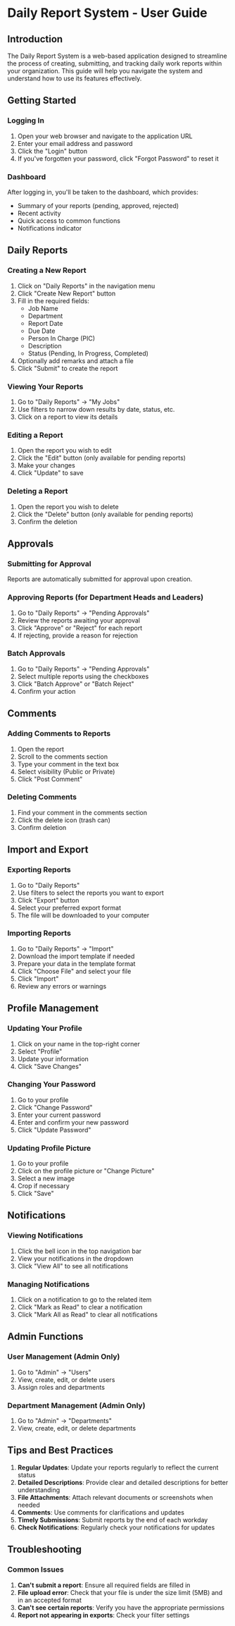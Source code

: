 # Daily Report System - User Guide

## Introduction

The Daily Report System is a web-based application designed to streamline the process of creating, submitting, and tracking daily work reports within your organization. This guide will help you navigate the system and understand how to use its features effectively.

## Getting Started

### Logging In
1. Open your web browser and navigate to the application URL
2. Enter your email address and password
3. Click the "Login" button
4. If you've forgotten your password, click "Forgot Password" to reset it

### Dashboard
After logging in, you'll be taken to the dashboard, which provides:
- Summary of your reports (pending, approved, rejected)
- Recent activity
- Quick access to common functions
- Notifications indicator

## Daily Reports

### Creating a New Report
1. Click on "Daily Reports" in the navigation menu
2. Click "Create New Report" button
3. Fill in the required fields:
   - Job Name
   - Department
   - Report Date
   - Due Date
   - Person In Charge (PIC)
   - Description
   - Status (Pending, In Progress, Completed)
4. Optionally add remarks and attach a file
5. Click "Submit" to create the report

### Viewing Your Reports
1. Go to "Daily Reports" → "My Jobs"
2. Use filters to narrow down results by date, status, etc.
3. Click on a report to view its details

### Editing a Report
1. Open the report you wish to edit
2. Click the "Edit" button (only available for pending reports)
3. Make your changes
4. Click "Update" to save

### Deleting a Report
1. Open the report you wish to delete
2. Click the "Delete" button (only available for pending reports)
3. Confirm the deletion

## Approvals

### Submitting for Approval
Reports are automatically submitted for approval upon creation.

### Approving Reports (for Department Heads and Leaders)
1. Go to "Daily Reports" → "Pending Approvals"
2. Review the reports awaiting your approval
3. Click "Approve" or "Reject" for each report
4. If rejecting, provide a reason for rejection

### Batch Approvals
1. Go to "Daily Reports" → "Pending Approvals"
2. Select multiple reports using the checkboxes
3. Click "Batch Approve" or "Batch Reject"
4. Confirm your action

## Comments

### Adding Comments to Reports
1. Open the report
2. Scroll to the comments section
3. Type your comment in the text box
4. Select visibility (Public or Private)
5. Click "Post Comment"

### Deleting Comments
1. Find your comment in the comments section
2. Click the delete icon (trash can)
3. Confirm deletion

## Import and Export

### Exporting Reports
1. Go to "Daily Reports"
2. Use filters to select the reports you want to export
3. Click "Export" button
4. Select your preferred export format
5. The file will be downloaded to your computer

### Importing Reports
1. Go to "Daily Reports" → "Import"
2. Download the import template if needed
3. Prepare your data in the template format
4. Click "Choose File" and select your file
5. Click "Import"
6. Review any errors or warnings

## Profile Management

### Updating Your Profile
1. Click on your name in the top-right corner
2. Select "Profile"
3. Update your information
4. Click "Save Changes"

### Changing Your Password
1. Go to your profile
2. Click "Change Password"
3. Enter your current password
4. Enter and confirm your new password
5. Click "Update Password"

### Updating Profile Picture
1. Go to your profile
2. Click on the profile picture or "Change Picture"
3. Select a new image
4. Crop if necessary
5. Click "Save"

## Notifications

### Viewing Notifications
1. Click the bell icon in the top navigation bar
2. View your notifications in the dropdown
3. Click "View All" to see all notifications

### Managing Notifications
1. Click on a notification to go to the related item
2. Click "Mark as Read" to clear a notification
3. Click "Mark All as Read" to clear all notifications

## Admin Functions

### User Management (Admin Only)
1. Go to "Admin" → "Users"
2. View, create, edit, or delete users
3. Assign roles and departments

### Department Management (Admin Only)
1. Go to "Admin" → "Departments"
2. View, create, edit, or delete departments

## Tips and Best Practices

1. **Regular Updates**: Update your reports regularly to reflect the current status
2. **Detailed Descriptions**: Provide clear and detailed descriptions for better understanding
3. **File Attachments**: Attach relevant documents or screenshots when needed
4. **Comments**: Use comments for clarifications and updates
5. **Timely Submissions**: Submit reports by the end of each workday
6. **Check Notifications**: Regularly check your notifications for updates

## Troubleshooting

### Common Issues
1. **Can't submit a report**: Ensure all required fields are filled in
2. **File upload error**: Check that your file is under the size limit (5MB) and in an accepted format
3. **Can't see certain reports**: Verify you have the appropriate permissions
4. **Report not appearing in exports**: Check your filter settings 